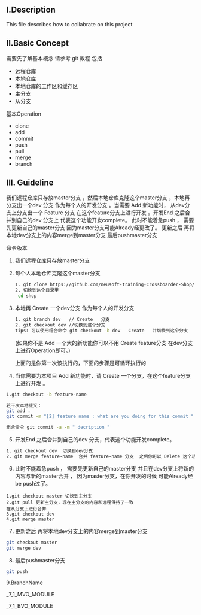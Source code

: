 ## I.Description
This file describes how to collabrate on this project 

## II.Basic Concept 
需要先了解基本概念 请参考 git 教程
包括

- 远程仓库
- 本地仓库
- 本地仓库的工作区和缓存区
- 主分支
- 从分支

基本Operation
- clone
- add 
- commit 
- push
- pull
- merge
- branch



## III. Guideline

我们远程仓库只存放master分支 ，然后本地仓库克隆这个master分支 ，本地再分支出一个dev 分支 作为每个人的开发分支 。当需要 Add  新功能时， 从dev分支上分支出一个 Feature 分支 在这个feature分支上进行开发 。开发End   之后合并到自己的dev 分支上 代表这个功能开发complete。 此时不能着急push ， 需要先更新自己的master分支 因为master分支可能Already经更改了。 更新之后 再将本地dev分支上的内容merge到master分支 最后pushmaster分支



命令版本

1. 我们远程仓库只存放master分支

2. 每个人本地仓库克隆这个master分支 

   ```bash
   1. git clone https://github.com/neusoft-training-Crossboarder-Shop/shop.git
   2. 切换到这个目录里
   	cd shop
   ```

   

3. 本地再 Create   一个dev分支 作为每个人的开发分支

   ```bash
   1. git branch dev   // Create   分支
   2. git checkout dev //切换到这个分支 
   tips: 可以使用组合命令 git checkout -b dev   Create   并切换到这个分支
   ```

   (如果你不是 Add  一个大的新功能你可以不用 Create   feature分支  在dev分支上进行Operation即可。)

   上面的是你第一次该执行的，下面的步骤是可循环执行的

4.  当你需要为本项目 Add  新功能时，请 Create   一个分支，在这个feature分支上进行开发 。

   ```bash
   1.git checkout -b feature-name
   
   若干次本地提交：
   git add .   
   git commit -m "[2] feature name : what are you doing for this commit "
   
   组合命令 git commit -a -m " decription "
   ```

   

5. 开发End   之后合并到自己的dev 分支，代表这个功能开发complete。 

``` bash
1. git checkout dev  切换到dev分支
2. git merge feature-name  合并 feature-name 分支  之后你可以 Delete 这个功能分支
```

6. 此时不能着急push ， 需要先更新自己的master分支 并且在dev分支上将新的内容与新的master合并 ， 因为master分支，在你开发的时候 可能Already经 be push过了。 

```bas
1.git checkout master 切换到主分支
2.git pull 更新主分支，现在主分支的内容和远程保持了一致
在从分支上进行合并
3.git checkout dev  
4.git merge master 
```

7. 更新之后 再将本地dev分支上的内容merge到master分支 

```bash
git checkout master 
git merge dev 
```



8. 最后pushmaster分支

```bash 
git push 
```

9.BranchName

_7_1_MVO_MODULE

_7_1_BVO_MODULE